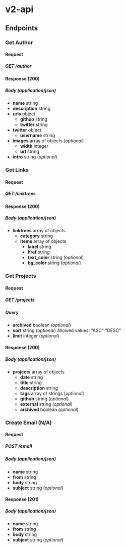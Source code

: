 # v2-api

## Endpoints

### Get Author

#### Request

##### **GET** /author

#### Response (200)

##### Body (application/json)

- **name** string
- **description** string
- **urls** object
  - **github** string
  - **twitter** string
- **twitter** object
  - **username** string
- **images** array of objects (_optional_)
  - **width** integer
  - **url** string
- **intro** string (_optional_)

### Get Links

#### Request

##### **GET** /linktrees

#### Response (200)

##### Body (application/json)

- **linktrees** array of objects
  - **category** string
  - **items** array of objects
    - **label** string
    - **href** string
    - **text_color** string (_optional_)
    - **bg_color** string (_optional_)

### Get Projects

#### Request

##### **GET** /projects

##### Query

- **archived** boolean (_optional_)
- **sort** string (_optional_)
  Allowed values: "ASC" "DESC"
- **limit** integer (_optional_)

#### Response (200)

##### Body (application/json)

- **projects** array of objects
  - **date** string
  - **title** string
  - **description** string
  - **tags** array of strings (_optional_)
  - **github** string (_optional_)
  - **external** string (_optional_)
  - **archived** boolean (_optional_)

### Create Email (N/A)

#### Request

##### **POST** /email

##### Body (application/json)

- **name** string
- **from** string
- **body** string
- **subject** string (_optional_)

#### Response (201)

##### Body (application/json)

- **name** string
- **from** string
- **body** string
- **subject** string (_optional_)
